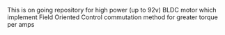 This is on going repository for high power (up to 92v) BLDC motor which implement Field Oriented Control commutation method for greater torque per amps



